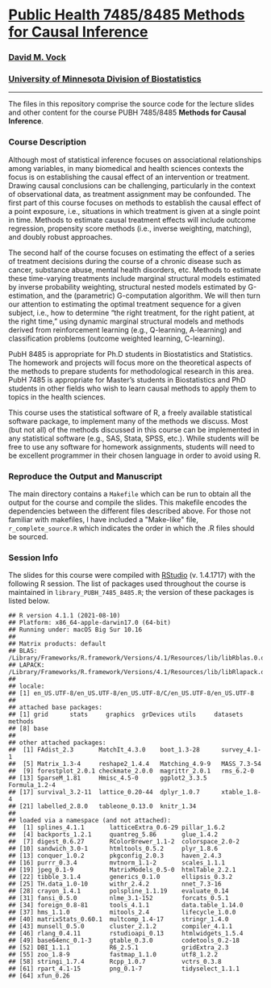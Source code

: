 # [Public Health 7485/8485 Methods for Causal Inference](https://sites.google.com/site/dmvock/)

### [David M. Vock](https://sites.google.com/site/dmvock/)

### [University of Minnesota Division of Biostatistics](http://sph.umn.edu/biostatistics/)


---

The files in this repository comprise the source code for the lecture slides and other content for the course PUBH 7485/8485 **Methods for Causal Inference**.

### Course Description

Although most of statistical inference focuses on associational relationships among variables, in many biomedical and health sciences contexts the focus is on establishing the causal effect of an intervention or treatment. Drawing causal conclusions can be challenging, particularly in the context of observational data, as treatment assignment may be confounded. The first part of this course focuses on methods to establish the causal effect of a point exposure, i.e., situations in which treatment is given at a single point in time. Methods to estimate causal treatment effects will include outcome regression, propensity score methods (i.e., inverse weighting, matching), and doubly robust approaches. 

The second half of the course focuses on estimating the effect of a series of treatment decisions during the course of a chronic disease such as cancer, substance abuse, mental health disorders, etc. Methods to estimate these time-varying treatments include marginal structural models estimated by inverse probability weighting, structural nested models estimated by G-estimation, and the (parametric) G-computation algorithm. We will then turn our attention to estimating the optimal treatment sequence for a given subject, i.e., how to determine “the right treatment, for the right patient, at the right time,” using dynamic marginal structural models and methods derived from reinforcement learning (e.g., Q-learning, A-learning) and classification problems (outcome weighted learning, C-learning).

PubH 8485 is appropriate for Ph.D students in Biostatistics and Statistics. The homework and projects will focus more on the theoretical aspects of the methods to prepare students for methodological research in this area. PubH 7485 is appropriate for Master’s students in Biostatistics and PhD students in other fields who wish to learn causal methods to apply them to topics in the health sciences.

This course uses the statistical software of R, a freely available statistical software package, to implement many of the methods we discuss. Most (but not all) of the methods discussed in this course can be implemented in any statistical software (e.g., SAS, Stata, SPSS, etc.). While students will be free to use any software for homework assignments, students will need to be excellent programmer in their chosen language in order to avoid using R.  

### Reproduce the Output and Manuscript

The main directory contains a `Makefile` which can be run to obtain all the output for the course and compile the slides.  This makefile encodes the dependencies between the different files described above. For those not familiar with makefiles, I have included a "Make-like" file, `r_complete_source.R` which indicates the order in which the .R files should be sourced.

### Session Info
The slides for this course were compiled with [RStudio](http://www.rstudio.com/) (v. 1.4.1717) with the following R session. The list of packages used throughout the course is maintained in `library_PUBH_7485_8485.R`; the version of these packages is listed below. 


```
## R version 4.1.1 (2021-08-10)
## Platform: x86_64-apple-darwin17.0 (64-bit)
## Running under: macOS Big Sur 10.16
## 
## Matrix products: default
## BLAS:   /Library/Frameworks/R.framework/Versions/4.1/Resources/lib/libRblas.0.dylib
## LAPACK: /Library/Frameworks/R.framework/Versions/4.1/Resources/lib/libRlapack.dylib
## 
## locale:
## [1] en_US.UTF-8/en_US.UTF-8/en_US.UTF-8/C/en_US.UTF-8/en_US.UTF-8
## 
## attached base packages:
## [1] grid      stats     graphics  grDevices utils     datasets  methods  
## [8] base     
## 
## other attached packages:
##  [1] FAdist_2.3       MatchIt_4.3.0    boot_1.3-28      survey_4.1-1    
##  [5] Matrix_1.3-4     reshape2_1.4.4   Matching_4.9-9   MASS_7.3-54     
##  [9] forestplot_2.0.1 checkmate_2.0.0  magrittr_2.0.1   rms_6.2-0       
## [13] SparseM_1.81     Hmisc_4.5-0      ggplot2_3.3.5    Formula_1.2-4   
## [17] survival_3.2-11  lattice_0.20-44  dplyr_1.0.7      xtable_1.8-4    
## [21] labelled_2.8.0   tableone_0.13.0  knitr_1.34      
## 
## loaded via a namespace (and not attached):
##  [1] splines_4.1.1       latticeExtra_0.6-29 pillar_1.6.2       
##  [4] backports_1.2.1     quantreg_5.86       glue_1.4.2         
##  [7] digest_0.6.27       RColorBrewer_1.1-2  colorspace_2.0-2   
## [10] sandwich_3.0-1      htmltools_0.5.2     plyr_1.8.6         
## [13] conquer_1.0.2       pkgconfig_2.0.3     haven_2.4.3        
## [16] purrr_0.3.4         mvtnorm_1.1-2       scales_1.1.1       
## [19] jpeg_0.1-9          MatrixModels_0.5-0  htmlTable_2.2.1    
## [22] tibble_3.1.4        generics_0.1.0      ellipsis_0.3.2     
## [25] TH.data_1.0-10      withr_2.4.2         nnet_7.3-16        
## [28] crayon_1.4.1        polspline_1.1.19    evaluate_0.14      
## [31] fansi_0.5.0         nlme_3.1-152        forcats_0.5.1      
## [34] foreign_0.8-81      tools_4.1.1         data.table_1.14.0  
## [37] hms_1.1.0           mitools_2.4         lifecycle_1.0.0    
## [40] matrixStats_0.60.1  multcomp_1.4-17     stringr_1.4.0      
## [43] munsell_0.5.0       cluster_2.1.2       compiler_4.1.1     
## [46] rlang_0.4.11        rstudioapi_0.13     htmlwidgets_1.5.4  
## [49] base64enc_0.1-3     gtable_0.3.0        codetools_0.2-18   
## [52] DBI_1.1.1           R6_2.5.1            gridExtra_2.3      
## [55] zoo_1.8-9           fastmap_1.1.0       utf8_1.2.2         
## [58] stringi_1.7.4       Rcpp_1.0.7          vctrs_0.3.8        
## [61] rpart_4.1-15        png_0.1-7           tidyselect_1.1.1   
## [64] xfun_0.26
```
